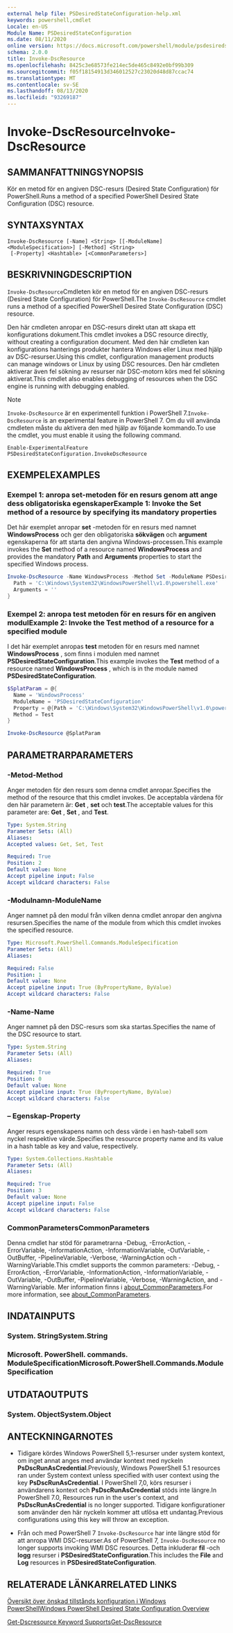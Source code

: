 ```yaml
---
external help file: PSDesiredStateConfiguration-help.xml
keywords: powershell,cmdlet
Locale: en-US
Module Name: PSDesiredStateConfiguration
ms.date: 08/11/2020
online version: https://docs.microsoft.com/powershell/module/psdesiredstateconfiguration/invoke-dscresource?view=powershell-7.1&WT.mc_id=ps-gethelp
schema: 2.0.0
title: Invoke-DscResource
ms.openlocfilehash: 8425c3e68573fe214ec5de465c8492e0bf99b309
ms.sourcegitcommit: f05f18154913d346012527c23020d48d87ccac74
ms.translationtype: MT
ms.contentlocale: sv-SE
ms.lasthandoff: 08/13/2020
ms.locfileid: "93269187"
---
```

# <span data-ttu-id="07eaa-103">Invoke-DscResource</span><span class="sxs-lookup"><span data-stu-id="07eaa-103">Invoke-DscResource</span></span>

## <span data-ttu-id="07eaa-104">SAMMANFATTNING</span><span class="sxs-lookup"><span data-stu-id="07eaa-104">SYNOPSIS</span></span>
<span data-ttu-id="07eaa-105">Kör en metod för en angiven DSC-resurs (Desired State Configuration) för PowerShell.</span><span class="sxs-lookup"><span data-stu-id="07eaa-105">Runs a method of a specified PowerShell Desired State Configuration (DSC) resource.</span></span>

## <span data-ttu-id="07eaa-106">SYNTAX</span><span class="sxs-lookup"><span data-stu-id="07eaa-106">SYNTAX</span></span>

```
Invoke-DscResource [-Name] <String> [[-ModuleName] <ModuleSpecification>] [-Method] <String>
 [-Property] <Hashtable> [<CommonParameters>]
```

## <span data-ttu-id="07eaa-107">BESKRIVNING</span><span class="sxs-lookup"><span data-stu-id="07eaa-107">DESCRIPTION</span></span>

<span data-ttu-id="07eaa-108">`Invoke-DscResource`Cmdleten kör en metod för en angiven DSC-resurs (Desired State Configuration) för PowerShell.</span><span class="sxs-lookup"><span data-stu-id="07eaa-108">The `Invoke-DscResource` cmdlet runs a method of a specified PowerShell Desired State Configuration (DSC) resource.</span></span>

<span data-ttu-id="07eaa-109">Den här cmdleten anropar en DSC-resurs direkt utan att skapa ett konfigurations dokument.</span><span class="sxs-lookup"><span data-stu-id="07eaa-109">This cmdlet invokes a DSC resource directly, without creating a configuration document.</span></span> <span data-ttu-id="07eaa-110">Med den här cmdleten kan konfigurations hanterings produkter hantera Windows eller Linux med hjälp av DSC-resurser.</span><span class="sxs-lookup"><span data-stu-id="07eaa-110">Using this cmdlet, configuration management products can manage windows or Linux by using DSC resources.</span></span> <span data-ttu-id="07eaa-111">Den här cmdleten aktiverar även fel sökning av resurser när DSC-motorn körs med fel sökning aktiverat.</span><span class="sxs-lookup"><span data-stu-id="07eaa-111">This cmdlet also enables debugging of resources when the DSC engine is running with debugging enabled.</span></span>

> [!NOTE]
> <span data-ttu-id="07eaa-112">`Invoke-DscResource` är en experimentell funktion i PowerShell 7.</span><span class="sxs-lookup"><span data-stu-id="07eaa-112">`Invoke-DscResource` is an experimental feature in PowerShell 7.</span></span> <span data-ttu-id="07eaa-113">Om du vill använda cmdleten måste du aktivera den med hjälp av följande kommando.</span><span class="sxs-lookup"><span data-stu-id="07eaa-113">To use the cmdlet, you must enable it using the following command.</span></span>
>
> `Enable-ExperimentalFeature PSDesiredStateConfiguration.InvokeDscResource`

## <span data-ttu-id="07eaa-114">EXEMPEL</span><span class="sxs-lookup"><span data-stu-id="07eaa-114">EXAMPLES</span></span>

### <span data-ttu-id="07eaa-115">Exempel 1: anropa set-metoden för en resurs genom att ange dess obligatoriska egenskaper</span><span class="sxs-lookup"><span data-stu-id="07eaa-115">Example 1: Invoke the Set method of a resource by specifying its mandatory properties</span></span>

<span data-ttu-id="07eaa-116">Det här exemplet anropar **set** -metoden för en resurs med namnet **WindowsProcess** och ger den obligatoriska **sökvägen** och **argument** egenskaperna för att starta den angivna Windows-processen.</span><span class="sxs-lookup"><span data-stu-id="07eaa-116">This example invokes the **Set** method of a resource named **WindowsProcess** and provides the mandatory **Path** and **Arguments** properties to start the specified Windows process.</span></span>

```powershell
Invoke-DscResource -Name WindowsProcess -Method Set -ModuleName PSDesiredStateConfiguration -Property @{
  Path = 'C:\Windows\System32\WindowsPowerShell\v1.0\powershell.exe'
  Arguments = ''
}
```

### <span data-ttu-id="07eaa-117">Exempel 2: anropa test metoden för en resurs för en angiven modul</span><span class="sxs-lookup"><span data-stu-id="07eaa-117">Example 2: Invoke the Test method of a resource for a specified module</span></span>

<span data-ttu-id="07eaa-118">I det här exemplet anropas **test** metoden för en resurs med namnet **WindowsProcess** , som finns i modulen med namnet **PSDesiredStateConfiguration**.</span><span class="sxs-lookup"><span data-stu-id="07eaa-118">This example invokes the **Test** method of a resource named **WindowsProcess** , which is in the module named **PSDesiredStateConfiguration**.</span></span>

```powershell
$SplatParam = @{
  Name = 'WindowsProcess'
  ModuleName = 'PSDesiredStateConfiguration'
  Property = @{Path = 'C:\Windows\System32\WindowsPowerShell\v1.0\powershell.exe'; Arguments = ''}
  Method = Test
}

Invoke-DscResource @SplatParam
```

## <span data-ttu-id="07eaa-119">PARAMETRAR</span><span class="sxs-lookup"><span data-stu-id="07eaa-119">PARAMETERS</span></span>

### <span data-ttu-id="07eaa-120">-Metod</span><span class="sxs-lookup"><span data-stu-id="07eaa-120">-Method</span></span>

<span data-ttu-id="07eaa-121">Anger metoden för den resurs som denna cmdlet anropar.</span><span class="sxs-lookup"><span data-stu-id="07eaa-121">Specifies the method of the resource that this cmdlet invokes.</span></span> <span data-ttu-id="07eaa-122">De acceptabla värdena för den här parametern är: **Get** , **set** och **test**.</span><span class="sxs-lookup"><span data-stu-id="07eaa-122">The acceptable values for this parameter are: **Get** , **Set** , and **Test**.</span></span>

```yaml
Type: System.String
Parameter Sets: (All)
Aliases:
Accepted values: Get, Set, Test

Required: True
Position: 2
Default value: None
Accept pipeline input: False
Accept wildcard characters: False
```

### <span data-ttu-id="07eaa-123">-Modulnamn</span><span class="sxs-lookup"><span data-stu-id="07eaa-123">-ModuleName</span></span>

<span data-ttu-id="07eaa-124">Anger namnet på den modul från vilken denna cmdlet anropar den angivna resursen.</span><span class="sxs-lookup"><span data-stu-id="07eaa-124">Specifies the name of the module from which this cmdlet invokes the specified resource.</span></span>

```yaml
Type: Microsoft.PowerShell.Commands.ModuleSpecification
Parameter Sets: (All)
Aliases:

Required: False
Position: 1
Default value: None
Accept pipeline input: True (ByPropertyName, ByValue)
Accept wildcard characters: False
```

### <span data-ttu-id="07eaa-125">-Name</span><span class="sxs-lookup"><span data-stu-id="07eaa-125">-Name</span></span>

<span data-ttu-id="07eaa-126">Anger namnet på den DSC-resurs som ska startas.</span><span class="sxs-lookup"><span data-stu-id="07eaa-126">Specifies the name of the DSC resource to start.</span></span>

```yaml
Type: System.String
Parameter Sets: (All)
Aliases:

Required: True
Position: 0
Default value: None
Accept pipeline input: True (ByPropertyName, ByValue)
Accept wildcard characters: False
```

### <span data-ttu-id="07eaa-127">– Egenskap</span><span class="sxs-lookup"><span data-stu-id="07eaa-127">-Property</span></span>

<span data-ttu-id="07eaa-128">Anger resurs egenskapens namn och dess värde i en hash-tabell som nyckel respektive värde.</span><span class="sxs-lookup"><span data-stu-id="07eaa-128">Specifies the resource property name and its value in a hash table as key and value, respectively.</span></span>

```yaml
Type: System.Collections.Hashtable
Parameter Sets: (All)
Aliases:

Required: True
Position: 3
Default value: None
Accept pipeline input: False
Accept wildcard characters: False
```

### <span data-ttu-id="07eaa-129">CommonParameters</span><span class="sxs-lookup"><span data-stu-id="07eaa-129">CommonParameters</span></span>

<span data-ttu-id="07eaa-130">Denna cmdlet har stöd för parametrarna -Debug, -ErrorAction, -ErrorVariable, -InformationAction, -InformationVariable, -OutVariable, -OutBuffer, -PipelineVariable, -Verbose, -WarningAction och -WarningVariable.</span><span class="sxs-lookup"><span data-stu-id="07eaa-130">This cmdlet supports the common parameters: -Debug, -ErrorAction, -ErrorVariable, -InformationAction, -InformationVariable, -OutVariable, -OutBuffer, -PipelineVariable, -Verbose, -WarningAction, and -WarningVariable.</span></span> <span data-ttu-id="07eaa-131">Mer information finns i [about_CommonParameters](https://go.microsoft.com/fwlink/?LinkID=113216).</span><span class="sxs-lookup"><span data-stu-id="07eaa-131">For more information, see [about_CommonParameters](https://go.microsoft.com/fwlink/?LinkID=113216).</span></span>

## <span data-ttu-id="07eaa-132">INDATA</span><span class="sxs-lookup"><span data-stu-id="07eaa-132">INPUTS</span></span>

### <span data-ttu-id="07eaa-133">System. String</span><span class="sxs-lookup"><span data-stu-id="07eaa-133">System.String</span></span>

### <span data-ttu-id="07eaa-134">Microsoft. PowerShell. commands. ModuleSpecification</span><span class="sxs-lookup"><span data-stu-id="07eaa-134">Microsoft.PowerShell.Commands.ModuleSpecification</span></span>

## <span data-ttu-id="07eaa-135">UTDATA</span><span class="sxs-lookup"><span data-stu-id="07eaa-135">OUTPUTS</span></span>

### <span data-ttu-id="07eaa-136">System. Object</span><span class="sxs-lookup"><span data-stu-id="07eaa-136">System.Object</span></span>

## <span data-ttu-id="07eaa-137">ANTECKNINGAR</span><span class="sxs-lookup"><span data-stu-id="07eaa-137">NOTES</span></span>

- <span data-ttu-id="07eaa-138">Tidigare kördes Windows PowerShell 5,1-resurser under system kontext, om inget annat anges med användar kontext med nyckeln **PsDscRunAsCredential**.</span><span class="sxs-lookup"><span data-stu-id="07eaa-138">Previously, Windows PowerShell 5.1 resources ran under System context unless specified with user context using the key **PsDscRunAsCredential**.</span></span> <span data-ttu-id="07eaa-139">I PowerShell 7,0, körs resurser i användarens kontext och **PsDscRunAsCredential** stöds inte längre.</span><span class="sxs-lookup"><span data-stu-id="07eaa-139">In PowerShell 7.0, Resources run in the user's context, and **PsDscRunAsCredential** is no longer supported.</span></span> <span data-ttu-id="07eaa-140">Tidigare konfigurationer som använder den här nyckeln kommer att utlösa ett undantag.</span><span class="sxs-lookup"><span data-stu-id="07eaa-140">Previous configurations using this key will throw an exception.</span></span>

- <span data-ttu-id="07eaa-141">Från och med PowerShell 7 `Invoke-DscResource` har inte längre stöd för att anropa WMI DSC-resurser.</span><span class="sxs-lookup"><span data-stu-id="07eaa-141">As of PowerShell 7, `Invoke-DscResource` no longer supports invoking WMI DSC resources.</span></span> <span data-ttu-id="07eaa-142">Detta inkluderar **fil** -och **logg** resurser i **PSDesiredStateConfiguration**.</span><span class="sxs-lookup"><span data-stu-id="07eaa-142">This includes the **File** and **Log** resources in **PSDesiredStateConfiguration**.</span></span>

## <span data-ttu-id="07eaa-143">RELATERADE LÄNKAR</span><span class="sxs-lookup"><span data-stu-id="07eaa-143">RELATED LINKS</span></span>

[<span data-ttu-id="07eaa-144">Översikt över önskad tillstånds konfiguration i Windows PowerShell</span><span class="sxs-lookup"><span data-stu-id="07eaa-144">Windows PowerShell Desired State Configuration Overview</span></span>](/powershell/scripting/dsc/overview/dscforengineers)

[<span data-ttu-id="07eaa-145">Get-Dscresource Keyword Supports</span><span class="sxs-lookup"><span data-stu-id="07eaa-145">Get-DscResource</span></span>](Get-DscResource.md)
